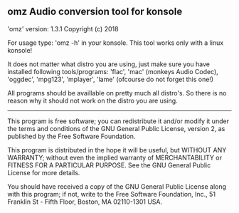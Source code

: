 omz
Audio conversion tool for konsole
------------------------------------------------------------------------------
'omz' version: 1.3.1
Copyright (c) 2018

For usage type: 'omz -h' in your konsole.
This tool works only with a linux konsole!

It does not matter what distro you are using, just make sure you have installed following tools/programs:
'flac', 'mac' (monkeys Audio Codec), 'oggdec', 'mpg123', 'mplayer', 'lame' (ofcourse do not forget this one!)

All programs should be availlable on pretty much all distro's. So there is no reason why it should not work
on the distro you are using.

------------------------------------------------------------------------------
This program is free software; you can redistribute it and/or modify it
under the terms and conditions of the GNU General Public License,
version 2, as published by the Free Software Foundation.

This program is distributed in the hope it will be useful, but WITHOUT
ANY WARRANTY; without even the implied warranty of MERCHANTABILITY or
FITNESS FOR A PARTICULAR PURPOSE.  See the GNU General Public License for
more details.

You should have received a copy of the GNU General Public License along with
this program; if not, write to the Free Software Foundation, Inc.,
51 Franklin St - Fifth Floor, Boston, MA 02110-1301 USA.

